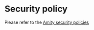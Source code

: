 # Security policy

Please refer to the [Amity security policies](https://docs.amity.co/support/security)